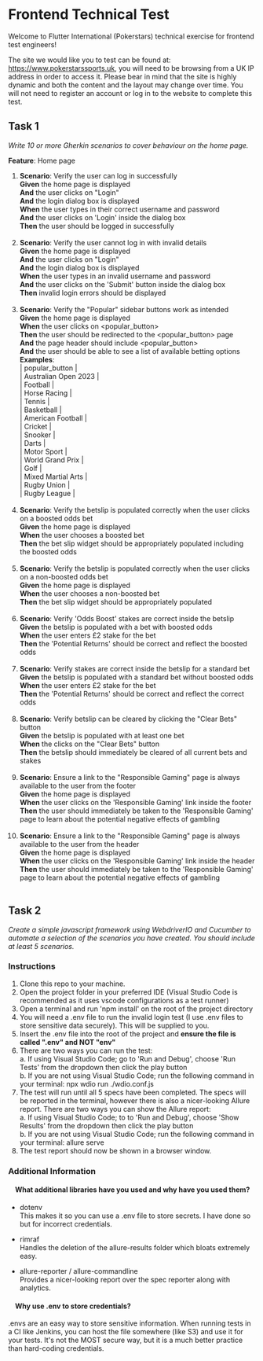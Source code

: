 # Frontend Technical Test

Welcome to Flutter International (Pokerstars) technical exercise for frontend test engineers!

The site we would like you to test can be found at: https://www.pokerstarssports.uk, you will need to be browsing from a UK IP address in order to access it. Please bear in mind that the site is highly dynamic and both the content and the layout may change over time. You will not need to register an account or log in to the website to complete this test.

## Task 1

_Write 10 or more Gherkin scenarios to cover behaviour on the home page._

**Feature**: Home page

1. **Scenario**: Verify the user can log in successfully<br/>
   **Given** the home page is displayed<br/>
   **And** the user clicks on "Login"<br/>
   **And** the login dialog box is displayed<br/>
   **When** the user types in their correct username and password<br/>
   **And** the user clicks on 'Login' inside the dialog box<br/>
   **Then** the user should be logged in successfully<br/>
   <br/>
2. **Scenario**: Verify the user cannot log in with invalid details<br/>
   **Given** the home page is displayed<br/>
   **And** the user clicks on "Login"<br/>
   **And** the login dialog box is displayed<br/>
   **When** the user types in an invalid username and password<br/>
   **And** the user clicks on the 'Submit' button inside the dialog box<br/>
   **Then** invalid login errors should be displayed<br/>
   <br/>
3. **Scenario**: Verify the "Popular" sidebar buttons work as intended<br/>
   **Given** the home page is displayed<br/>
   **When** the user clicks on <popular_button><br/>
   **Then** the user should be redirected to the <popular_button> page<br/>
   **And** the page header should include <popular_button><br/>
   **And** the user should be able to see a list of available betting options<br/>
   **Examples**:<br/>
   | popular_button | <br/>
   | Australian Open 2023 |<br/>
   | Football |<br/>
   | Horse Racing |<br/>
   | Tennis |<br/>
   | Basketball |<br/>
   | American Football |<br/>
   | Cricket |<br/>
   | Snooker |<br/>
   | Darts |<br/>
   | Motor Sport |<br/>
   | World Grand Prix |<br/>
   | Golf |<br/>
   | Mixed Martial Arts |<br/>
   | Rugby Union |<br/>
   | Rugby League |<br/>
   <br/>
4. **Scenario**: Verify the betslip is populated correctly when the user clicks on a boosted odds bet<br/>
   **Given** the home page is displayed<br/>
   **When** the user chooses a boosted bet<br/>
   **Then** the bet slip widget should be appropriately populated including the boosted odds<br/>
   <br/>
5. **Scenario**: Verify the betslip is populated correctly when the user clicks on a non-boosted odds bet<br/>
   **Given** the home page is displayed<br/>
   **When** the user chooses a non-boosted bet<br/>
   **Then** the bet slip widget should be appropriately populated<br/>
   <br/>
6. **Scenario**: Verify 'Odds Boost' stakes are correct inside the betslip<br/>
   **Given** the betslip is populated with a bet with boosted odds<br/>
   **When** the user enters £2 stake for the bet<br/>
   **Then** the 'Potential Returns' should be correct and reflect the boosted odds<br/>
   <br/>
7. **Scenario**: Verify stakes are correct inside the betslip for a standard bet<br/>
   **Given** the betslip is populated with a standard bet without boosted odds<br/>
   **When** the user enters £2 stake for the bet<br/>
   **Then** the 'Potential Returns' should be correct and reflect the correct odds<br/>
   <br/>
8. **Scenario**: Verify betslip can be cleared by clicking the "Clear Bets" button<br/>
   **Given** the betslip is populated with at least one bet<br/>
   **When** the clicks on the "Clear Bets" button<br/>
   **Then** the betslip should immediately be cleared of all current bets and stakes<br/>
   <br/>
9. **Scenario**: Ensure a link to the "Responsible Gaming" page is always available to the user from the footer<br/>
   **Given** the home page is displayed<br/>
   **When** the user clicks on the 'Responsible Gaming' link inside the footer<br/>
   **Then** the user should immediately be taken to the 'Responsible Gaming' page to learn about the potential negative effects of gambling<br/>
   <br/>
10. **Scenario**: Ensure a link to the "Responsible Gaming" page is always available to the user from the header<br/>
    **Given** the home page is displayed<br/>
    **When** the user clicks on the 'Responsible Gaming' link inside the header<br/>
    **Then** the user should immediately be taken to the 'Responsible Gaming' page to learn about the potential negative effects of gambling<br/>
    <br/>

## Task 2

_Create a simple javascript framework using WebdriverIO and Cucumber to automate a selection of the scenarios you have created. You should include at least 5 scenarios._

### Instructions

1. Clone this repo to your machine.
2. Open the project folder in your preferred IDE (Visual Studio Code is recommended as it uses vscode configurations as a test runner)
3. Open a terminal and run 'npm install' on the root of the project directory
4. You will need a .env file to run the invalid login test (I use .env files to store sensitive data securely). This will be supplied to you.
5. Insert the .env file into the root of the project and **ensure the file is called ".env" and NOT "env"**
6. There are two ways you can run the test:<br/>
   a. If using Visual Studio Code; go to 'Run and Debug', choose 'Run Tests' from the dropdown then click the play button<br/>
   b. If you are not using Visual Studio Code; run the following command in your terminal: npx wdio run ./wdio.conf.js<br/>
7. The test will run until all 5 specs have been completed. The specs will be reported in the terminal, however there is also a nicer-looking Allure report. There are two ways you can show the Allure report:<br/>
   a. If using Visual Studio Code; to to 'Run and Debug', choose 'Show Results' from the dropdown then click the play button<br/>
   b. If you are not using Visual Studio Code; run the following command in your terminal: allure serve<br/>
8. The test report should now be shown in a browser window.

### Additional Information

#### &emsp;What additional libraries have you used and why have you used them?

- dotenv<br/>
  This makes it so you can use a .env file to store secrets. I have done so but for incorrect credentials.

- rimraf<br/>
  Handles the deletion of the allure-results folder which bloats extremely easy.

- allure-reporter / allure-commandline<br/>
  Provides a nicer-looking report over the spec reporter along with analytics.

#### &emsp;Why use .env to store credentials?

.envs are an easy way to store sensitive information. When running tests in a CI like Jenkins, you can host the file somewhere (like S3) and use it for your tests. It's not the MOST secure way, but it is a much better practice than hard-coding credentials.
